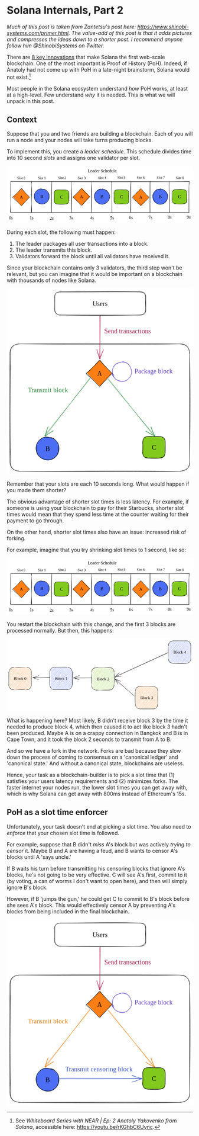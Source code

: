 # Solana Internals, Part 2

*Much of this post is taken from Zantetsu's post here: https://www.shinobi-systems.com/primer.html. The value-add of this post is that it adds pictures and compresses the ideas down to a shorter post. I recommend anyone follow him @ShinobiSystems on Twitter.*

There are [8 key innovations](https://medium.com/solana-labs/7-innovations-that-make-solana-the-first-web-scale-blockchain-ddc50b1defda) that make Solana the first web-scale blockchain. One of the most important is Proof of History (PoH). Indeed, if Anatoly had not come up with PoH in a late-night brainstorm, Solana would not exist.[^1]

Most people in the Solana ecosystem understand *how* PoH works, at least at a high-level. Few understand *why* it is needed. This is what we will unpack in this post.

## Context

Suppose that you and two friends are building a blockchain. Each of you will run a node and your nodes will take turns producing blocks.

To implement this, you create a *leader schedule*. This schedule divides time into 10 second *slots* and assigns one validator per slot.

![leader schedule](media/leader-schedule.png)

During each slot, the following must happen:
1. The leader packages all user transactions into a block.
2. The leader transmits this block.
3. Validators forward the block until all validators have received it.

Since your blockchain contains only 3 validators, the third step won't be relevant, but you can imagine that it would be important on a blockchain with thousands of nodes like Solana.

![slot activity](media/slot-activity.png)

Remember that your slots are each 10 seconds long. What would happen if you made them shorter?

The obvious advantage of shorter slot times is less latency. For example, if someone is using your blockchain to pay for their Starbucks, shorter slot times would mean that they spend less time at the counter waiting for their payment to go through.

On the other hand, shorter slot times also have an issue: increased risk of forking. 

For example, imagine that you try shrinking slot times to 1 second, like so:

![leader schedule](media/leader-schedule-1s-slot.png)

You restart the blockchain with this change, and the first 3 blocks are processed normally. But then, this happens:

![fork](media/blockchain-fork.png)

What is happening here? Most likely, B didn't receive block 3 by the time it needed to produce block 4, which then caused it to act like block 3 hadn't been produced. Maybe A is on a crappy connection in Bangkok and B is in Cape Town, and it took the block 2 seconds to transmit from A to B.

And so we have a fork in the network. Forks are bad because they slow down the process of coming to consensus on a 'canonical ledger' and 'canonical state.' And without a canonical state, blockchains are useless.

Hence, your task as a blockchain-builder is to pick a slot time that (1) satisfies your users latency requirements and (2) minimizes forks. The faster internet your nodes run, the lower slot times you can get away with, which is why Solana can get away with 800ms instead of Ethereum's 15s.

## PoH as a slot time enforcer

Unfortunately, your task doesn't end at picking a slot time. You also need to *enforce* that your chosen slot time is followed. 

For example, suppose that B didn't *miss* A's block but was actively *trying to censor* it. Maybe B and A are having a feud, and B wants to censor A's blocks until A 'says uncle.'

If B waits his turn before transmitting his censoring blocks that ignore A's blocks, he's not going to be very effective. C will see A's first, commit to it (by voting, a can of worms I don't want to open here), and then will simply ignore B's block.

However, if B 'jumps the gun,' he could get C to commit to B's block before she sees A's block. This would effectively censor A by preventing A's blocks from being included in the final blockchain.

![censoring block](media/censoring-block.png)



[^1]: See *Whiteboard Series with NEAR | Ep: 2 Anatoly Yakovenko from Solana*, accessible here: https://youtu.be/rKGhbC6Uync.